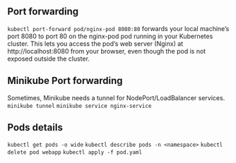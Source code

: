 ## Port forwarding
`kubectl port-forward pod/nginx-pod 8080:80` forwards your local machine’s port 8080 to port 80 on the nginx-pod pod running in your Kubernetes cluster.
This lets you access the pod’s web server (Nginx) at http://localhost:8080 from your browser, even though the pod is not exposed outside the cluster.

## Minikube Port forwarding
Sometimes, Minikube needs a tunnel for NodePort/LoadBalancer services. 
`minikube tunnel`
`minikube service nginx-service`

## Pods details
`kubectl get pods -o wide`
`kubectl describe pods -n <namespace>`
`kubectl delete pod webapp`
`kubectl apply -f pod.yaml`